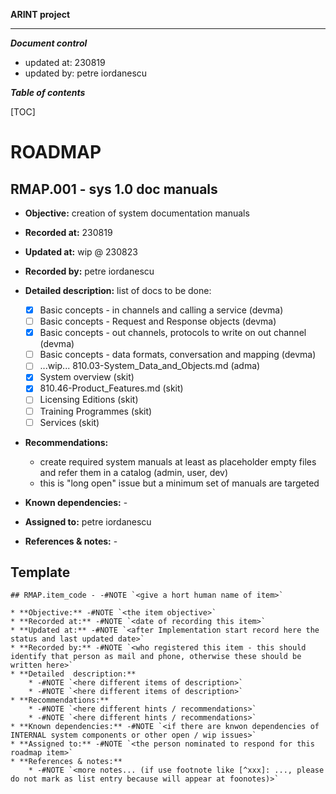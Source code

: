 
**ARINT project**

***

***Document control***

* updated at: 230819<br>
* updated by: petre iordanescu



***Table of contents***

[TOC]


# ROADMAP

## RMAP.001 - sys 1.0 doc manuals

* **Objective:** creation of system documentation manuals
* **Recorded at:** 230819
* **Updated at:** wip @ 230823
* **Recorded by:** petre iordanescu

* **Detailed  description:** list of docs to be done:
    * [x] Basic concepts - in channels and calling a service (devma)
    * [ ] Basic concepts - Request and Response objects (devma)
    * [x] Basic concepts - out channels, protocols to write on out channel (devma)
    * [ ] Basic concepts - data formats, conversation and mapping (devma)
    * [ ] ...wip... 810.03-System_Data_and_Objects.md (adma)
    * [x] System overview (skit)
    * [x] 810.46-Product_Features.md (skit)
    * [ ] Licensing Editions (skit)
    * [ ] Training Programmes (skit)
    * [ ] Services (skit)
* **Recommendations:**
    * create required system manuals at least as placeholder empty files and refer them in a catalog (admin, user, dev)
    * this is "long open" issue but a minimum set of manuals are targeted
* **Known dependencies:** -
* **Assigned to:** petre iordanescu
* **References & notes:** -







## Template

```
## RMAP.item_code - -#NOTE `<give a hort human name of item>`

* **Objective:** -#NOTE `<the item objective>`
* **Recorded at:** -#NOTE `<date of recording this item>`
* **Updated at:** -#NOTE `<after Implementation start record here the status and last updated date>`
* **Recorded by:** -#NOTE `<who registered this item - this should identify that person as mail and phone, otherwise these should be written here>`
* **Detailed  description:**
    * -#NOTE `<here different items of description>`
    * -#NOTE `<here different items of description>`
* **Recommendations:**
    * -#NOTE `<here different hints / recommendations>`
    * -#NOTE `<here different hints / recommendations>`
* **Known dependencies:** -#NOTE `<if there are knwon dependencies of INTERNAL system components or other open / wip issues>`
* **Assigned to:** -#NOTE `<the person nominated to respond for this roadmap item>`
* **References & notes:**
    * -#NOTE `<more notes... (if use footnote like [^xxx]: ..., please do not mark as list entry because will appear at foonotes)>`

```

